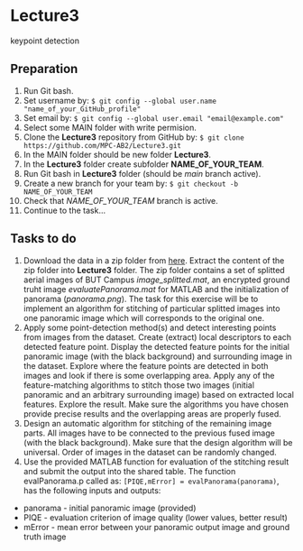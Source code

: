 # Lecture3
keypoint detection

## Preparation

1. Run Git bash.
2. Set username by: `$ git config --global user.name "name_of_your_GitHub_profile"`
3. Set email by: `$ git config --global user.email "email@example.com"`
4. Select some MAIN folder with write permision.
5. Clone the **Lecture3** repository from GitHub by: `$ git clone https://github.com/MPC-AB2/Lecture3.git`
6. In the MAIN folder should be new folder **Lecture3**.
7. In the **Lecture3** folder create subfolder **NAME_OF_YOUR_TEAM**.
8. Run Git bash in **Lecture3** folder (should be *main* branch active).
9. Create a new branch for your team by: `$ git checkout -b NAME_OF_YOUR_TEAM`
10. Check that  *NAME_OF_YOUR_TEAM* branch is active.
11. Continue to the task...


## Tasks to do

1. Download the data in a zip folder from [here](https://www.vut.cz/www_base/vutdisk.php?i=285045ae6a). Extract the content of the zip folder into **Lecture3** folder. The zip folder contains a set of splitted aerial images of BUT Campus *image_splitted.mat*, an encrypted ground truht image *evaluatePanorama.mat* for MATLAB and the initialization of panorama (*panorama.png*). The task for this exercise will be to implement an algorithm for stitching of particular splitted images into one panoramic image which will corresponds to the original one. 
2. Apply some point-detection method(s) and detect interesting points from images from the dataset. Create (extract) local descriptors to each detected feature point. Display the detected feature points for the initial panoramic image (with the black background) and surrounding image in the dataset. Explore where the feature points are detected in both images and look if there is some overlapping area. Apply any of the feature-matching algorithms to stitch those two images (initial panoramic and an arbitrary surrounding image) based on extracted local features. Explore the result. Make sure the algorithms you have chosen provide precise results and the overlapping areas are properly fused.
3. Design an automatic algorithm for stitching of the remaining image parts. All images have to be connected to the previous fused image (with the black background). Make sure that the design algorithm will be universal. Order of images in the dataset can be randomly changed.
4. Use the provided MATLAB function for evaluation of the stitching result and submit the output into the shared table. The function evalPanorama.p called as:
`[PIQE,mError] = evalPanorama(panorama)`,
has the following inputs and outputs:
  * panorama - initial panoramic image (provided)
  * PIQE - evaluation criterion of image quality (lower values, better result)
  * mError - mean error between your panoramic output image and ground truth image
